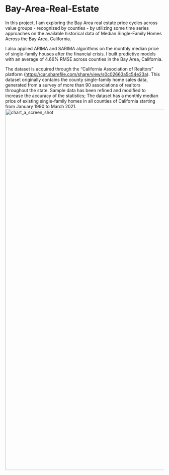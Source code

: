 # Bay-Area-Real-Estate


In this project, I am exploring the Bay Area real estate price cycles across value groups - recognized by counties - by utilizing some time series approaches on the available historical data of Median Single-Family Homes Across the Bay Area, California.

I also applied ARIMA and SARIMA algorithms on the monthly median price of single-family houses after the financial crisis. I built predictive models with an average of 4.66% RMSE across counties in the Bay Area, California. 

The dataset is acquired through the “California Association of Realtors” platform (https://car.sharefile.com/share/view/s0c02663a5c54e23a). This dataset originally contains the county single-family home sales data, generated from a survey of more than 90 associations of realtors throughout the state. Sample data has been refined and modified to increase the accuracy of the statistics; The dataset has a monthly median price of existing single-family homes in all counties of California starting from January 1990 to March 2021. 
<img width="1148" alt="chart_a_screen_shot" src="https://user-images.githubusercontent.com/14266201/120089084-ddea6a00-c0ab-11eb-8165-4963b0789804.png">
